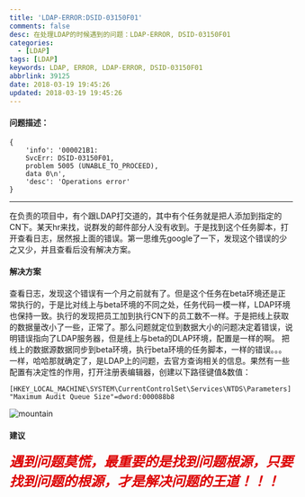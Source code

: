 ```yaml
---
title: 'LDAP-ERROR:DSID-03150F01'
comments: false
desc: 在处理LDAP的时候遇到的问题：LDAP-ERROR, DSID-03150F01
categories:
  - [LDAP]
tags: [LDAP]
keywords: LDAP, ERROR, LDAP-ERROR, DSID-03150F01
abbrlink: 39125
date: 2018-03-19 19:45:26
updated: 2018-03-19 19:45:26
---
```


#### 问题描述：
```
{
    'info': '000021B1:
    SvcErr: DSID-03150F01,
    problem 5005 (UNABLE_TO_PROCEED),
    data 0\n',
    'desc': 'Operations error'
}
```

<!--more-->
<hr />

在负责的项目中，有个跟LDAP打交道的，其中有个任务就是把人添加到指定的CN下。某天hr来找，说群发的邮件部分人没有收到。于是找到这个任务脚本，打开查看日志，居然报上面的错误。第一思维先google了一下，发现这个错误的少之又少，并且查看后没有解决方案。

#### 解决方案
查看日志，发现这个错误有一个月之前就有了。但是这个任务在beta环境还是正常执行的，于是比对线上与beta环境的不同之处，任务代码一模一样，LDAP环境也保持一致。执行的发现把员工加到执行CN下的员工数不一样。于是把线上获取的数据量改小了一些，正常了。那么问题就定位到数据大小的问题决定着错误，说明错误指向了LDAP服务器，但是线上与beta的DLAP环境，配置是一样的啊。
把线上的数据源数据同步到beta环境，执行beta环境的任务脚本，一样的错误。。。一样，哈哈那就确定了，是LDAP上的问题，去官方查询相关的信息。果然有一些配置有决定性的作用，打开注册表编辑器，创建以下路径键值&数值：

    [HKEY_LOCAL_MACHINE\SYSTEM\CurrentControlSet\Services\NTDS\Parameters]
    "Maximum Audit Queue Size"=dword:000088b8

![mountain](mountain.png)

#### 建议
***<font color="#dd0000" size="5">遇到问题莫慌，最重要的是找到问题根源，只要找到问题的根源，才是解决问题的王道！！！</font>***
